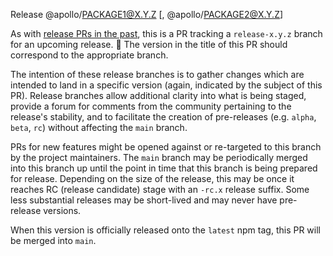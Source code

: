 Release @apollo/PACKAGE1@X.Y.Z [, @apollo/PACKAGE2@X.Y.Z]

As with [release PRs in the past](https://github.com/apollographql/federation/issues?q=label%3A%22:label:%20release%22+is%3Aclosed), this is a PR tracking a `release-x.y.z` branch for an upcoming release. 🙌   The version in the title of this PR should correspond to the appropriate branch.

The intention of these release branches is to gather changes which are intended to land in a specific version (again, indicated by the subject of this PR).  Release branches allow additional clarity into what is being staged, provide a forum for comments from the community pertaining to the release's stability, and to facilitate the creation of pre-releases (e.g. `alpha`, `beta`, `rc`) without affecting the `main` branch.

PRs for new features might be opened against or re-targeted to this branch by the project maintainers.  The `main` branch may be periodically merged into this branch up until the point in time that this branch is being prepared for release.  Depending on the size of the release, this may be once it reaches RC (release candidate) stage with an `-rc.x` release suffix.  Some less substantial releases may be short-lived and may never have pre-release versions.

When this version is officially released onto the `latest` npm tag, this PR will be merged into `main`.
